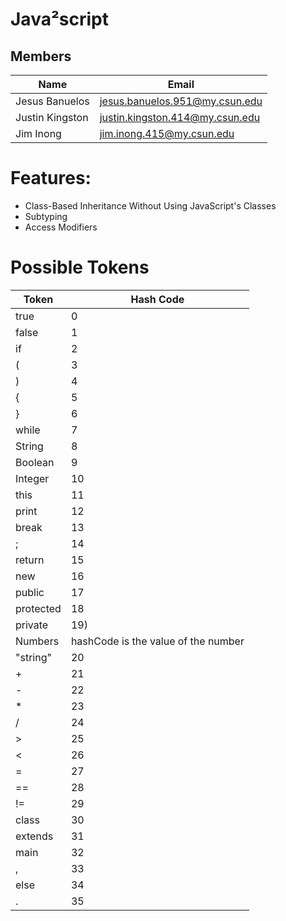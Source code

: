 # Java²script
Members
---
|Name|Email|
|----|-----|
|Jesus Banuelos|jesus.banuelos.951@my.csun.edu|
|Justin Kingston|justin.kingston.414@my.csun.edu|
Jim Inong|jim.inong.415@my.csun.edu|

# Features:
* Class-Based Inheritance Without Using JavaScript's Classes
* Subtyping
* Access Modifiers


# Possible Tokens
|Token|Hash Code|
|-----|---------|
|true|0|
|false|1|
|if|2| 
|(|3|
|)|4|
|{|5|
|}|6|
|while|7|
|String|8|
|Boolean|9|
|Integer|10|
|this|11|
|print|12|
|break|13| 
|;|14|
|return|15|
|new|16|
|public|17|
|protected|18|
|private|19)
|Numbers|hashCode is the value of the number|
|"string"|20|
|+|21|
|-|22|
|*|23|
|/|24|
|>|25|
|< |26|
|=|27|
|==|28|
|!= |29|
|class|30|
|extends|31|
|main|32|
|,|33|
|else|34|
|.|35|